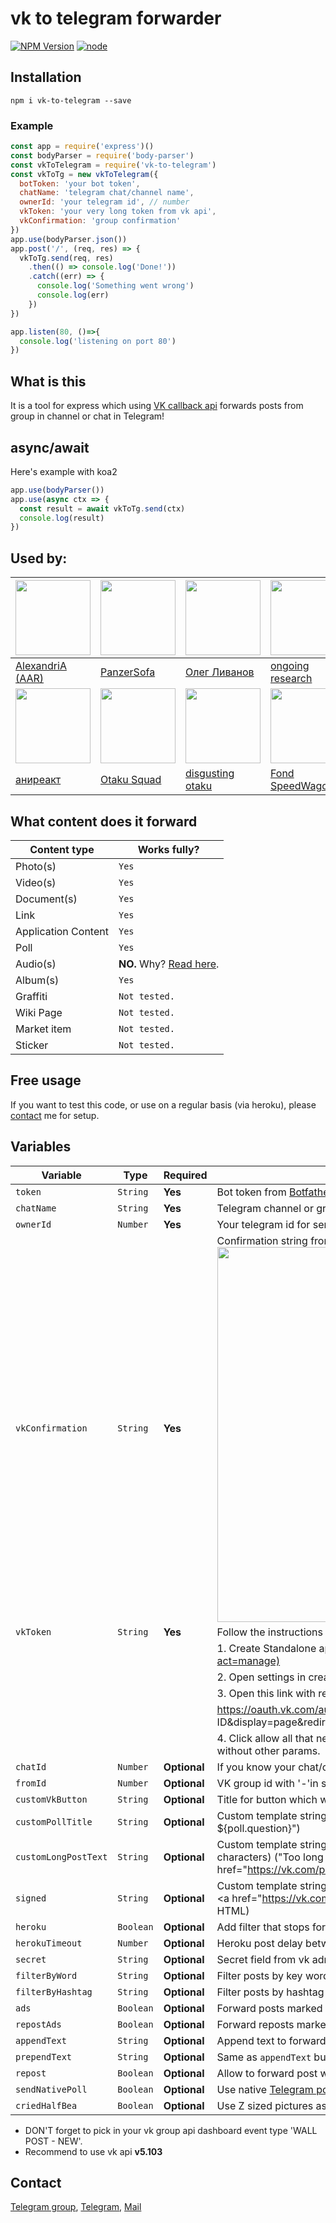 # vk to telegram forwarder

[![NPM Version](https://img.shields.io/npm/v/vk-to-telegram.svg?style=flat-square)](https://www.npmjs.com/package/vk-to-telegram)
[![node](https://img.shields.io/node/v/vk-to-telegram.svg?style=flat-square)](https://www.npmjs.com/package/vk-to-telegram)

## Installation

    npm i vk-to-telegram --save

### Example

```js
const app = require('express')()
const bodyParser = require('body-parser')
const vkToTelegram = require('vk-to-telegram')
const vkToTg = new vkToTelegram({
  botToken: 'your bot token',
  chatName: 'telegram chat/channel name',
  ownerId: 'your telegram id', // number
  vkToken: 'your very long token from vk api',
  vkConfirmation: 'group confirmation'
})
app.use(bodyParser.json())
app.post('/', (req, res) => {
  vkToTg.send(req, res)
    .then(() => console.log('Done!'))
    .catch((err) => {
      console.log('Something went wrong')
      console.log(err)
    })
})

app.listen(80, ()=>{
  console.log('listening on port 80')
})
```

## What is this

It is a tool for express which using [VK callback api](https://vk.com/dev/callback_api) forwards posts from group in channel or chat in Telegram!  

## async/await

Here's example with koa2

```js
app.use(bodyParser())
app.use(async ctx => {
  const result = await vkToTg.send(ctx)
  console.log(result)
})
```

## Used by:

| [<img src="https://i.imgur.com/UYV2cfV.png" height="120">](https://vk.com/advance_empire) | [<img src="https://i.imgur.com/2RR0fXh.png" height="120">](https://vk.com/panzer_sofa) | [<img src="https://i.imgur.com/51DrStx.jpg" height="120">](https://vk.com/oleglivanovgaming) | [<img src="https://i.imgur.com/FnBpfyl.jpg" height="120">](https://vk.com/ongoing_research) |  
|-|-|-|-|
| [AlexandriA (AAR)](https://t.me/advance_emp) | [PanzerSofa](https://t.me/PanzerSofa) | [Олег Ливанов](https://t.me/oleglivanovgaming) | [ongoing research](https://t.me/ongoings) |
| [<img src="https://i.imgur.com/7wydIxN.png"  height="120">](https://vk.com/anireact) | [<img src="https://i.imgur.com/Y0kda79.png"  height="120">](https://vk.com/otakusquad) | [<img src="https://i.imgur.com/yu6BNFj.png"  height="120">](https://vk.com/dsgtng) |[<img src="https://i.imgur.com/IBKqHUj.jpg"  height="120">](https://vk.com/fondspeedwagona)|
| [аниреакт](https://t.me/telereact) | [Otaku Squad](https://t.me/otakusquadt) | [disgusting otaku](https://t.me/dsgstngotakunews) | [Fond SpeedWagona](https://t.me/jojomemesss)|

## What content does it forward

| Content type | Works fully? |  
| - | - |  
| Photo(s) | `Yes` |
| Video(s) | `Yes` |  
| Document(s) | `Yes` |
| Link | `Yes` |  
| Application Content | `Yes` |
| Poll | `Yes` |
| Audio(s) | **NO.** Why? [Read here](https://vk.com/dev/audio). |
| Album(s) | `Yes` |
| Graffiti | `Not tested.` |
| Wiki Page | `Not tested.` |
| Market item | `Not tested.` |
| Sticker | `Not tested.` |

## Free usage

If you want to test this code, or use on a regular basis (via heroku), please [contact](#contact) me for setup.

## Variables

|Variable|Type|Required|Description|
|-|-|-|-|
| `token`|`String`|**Yes**|Bot token from [Botfather](https://t.me/botfather)|
| `chatName`|`String` | **Yes**  | Telegram channel or group link, like '[@tavernofheroes](https://t.me/tavernofoverwatchnews)'|
| `ownerId`|`Number`|**Yes** | Your telegram id for sending error if they are. U can get know it from [@getidsbot](https://t.me/getidsbot)|
| `vkConfirmation`|`String`|**Yes**|Confirmation string from ur group callback api server: <img src="https://i.imgur.com/Gq1bly4.png" width="600">|
| `vkToken` |`String`| **Yes** | Follow the instructions below:|
||||1. Create Standalone application here: [https://vk.com/apps?act=manage](https://vk.com/apps?act=manage) |
||||2. Open settings in created application and copy application id |
||||3. Open this link with replace your application id: |
||||https://oauth.vk.com/authorize?client_id=YOUR APPLICATION ID&display=page&redirect_uri=http://vk.com/&scope=offline,video,docs&response_type=token&v=5.81|
||||4. Click allow all that need's and it's all! Your token is in query url, do not copy all link, only token without other params.  |
|`chatId`|`Number`|**Optional**|If you know your chat/channel id, put it here, it will replace `chatName` parameter|
|`fromId` |`Number`| **Optional** | VK group id with '-'in start or nothing, if you don't need check. |
|`customVkButton`|`String`|**Optional**|Title for button which will be added to each post to open it in VK|
|`customPollTitle`|`String`|**Optional**|Custom template string in the title of button with URL to poll("Open poll" -> "Open poll - ${poll.question}")|
|`customLongPostText`|`String`|**Optional**|Custom template string that replace full post text, because it's too long for Telegram(max 4096 characters) ("Too long post... [Read full]" -> "Too long post... \<a href="https://vk.com/poll${poll.owner_id}_${poll.id}">Read full</a>" and parse as HTML)|
|`signed`|`String`|**Optional**|Custom template string that add post signer in the end of Telegram message ("Post By" -> "\n\nPost by \<a href="https://vk.com/id${post.signer_id}">${signer.first_name} ${signer.last_name}</a>" and parse as HTML) |
|`heroku`|`Boolean`|**Optional**|Add filter that stops forwarder if detect that post repeats(Because of app [sleeping](https://devcenter.heroku.com/articles/free-dyno-hours))|
|`herokuTimeout`|`Number`|**Optional**|Heroku post delay between same posts|
|`secret`|`String`|**Optional**|Secret field from vk admin panel to verify that post has come from VK|
|`filterByWord`|`String`|**Optional**|Filter posts by key word(s) (use ',' as separator) (use '-' in begin of word to invert)|
|`filterByHashtag`|`String`|**Optional**|Filter posts by hashtag (use ',' as separator) (use '-' in begin of word to invert)|
|`ads`|`Boolean`|**Optional**|Forward posts marked as ads? (By default `true`)|
|`repostAds`|`Boolean`|**Optional**|Forward reposts marked as ads? (By default `true`)|
|`appendText`|`String`|**Optional**|Append text to forwarded post (can be used for hashtags for channel navigation)|
|`prependText`|`String`|**Optional**|Same as `appendText` but it's will prepend it in the start of post text|
|`repost`|`Boolean`|**Optional**|Allow to forward post with repost (By default `true`)|  
|`sendNativePoll`|`Boolean`|**Optional**|Use native [Telegram poll](https://core.telegram.org/bots/api#april-14-2019) instead of link to poll in VK, set `false` to use poll in VK|
|`criedHalfBea`|`Boolean`|**Optional**|Use Z sized pictures as max. (Reduces pictures aliasing)|

* DON'T forget to pick in your vk group api dashboard event type 'WALL POST - NEW'.
* Recommend to use vk api **v5.103**

## Contact

[Telegram group](https://t.me/vktotgforwarder), [Telegram](https://t.me/ejnshtein), [Mail](mailto:ejnshtein@dsgstng.com)

